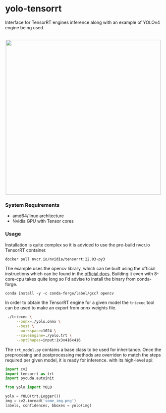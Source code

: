 # yolo-tensorrt
Interface for TensorRT engines inference along with an example of YOLOv4 engine being used.

<br />
<div align="center">
  <img width="500" src="https://user-images.githubusercontent.com/63755291/165267626-1d2ddeb7-bf57-4640-ac33-7f8b3a9bf72d.png">
</div>

### System Requirements

- amd64/linux architecture
- Nvidia GPU with Tensor cores

### Usage

Installation is quite complex so it is adviced to use the pre-build nvcr.io TensorRT container.

```bash
docker pull nvcr.io/nvidia/tensorrt:22.03-py3
```

The example uses the opencv library, which can be built using the official instructions which can be found in the <a href="https://docs.opencv.org/4.x/d7/d9f/tutorial_linux_install.html">official docs</a>. 
Building it even with 8-core-cpu takes quite long so I'd advise to install the binary from conda-forge. 
```
conda install -y -c conda-forge/label/gcc7 opencv
```
In order to obtain the TensorRT engine for a given model the ```trtexec``` tool can be used to make an export from onnx weights file.

```bash
 ./trtexec \
     --onnx=./yolo.onnx \
     --best \
     --workspace=1024 \
     --saveEngine=./yolo.trt \
     --optShapes=input:1x3x416x416 
```

The ```trt_model.py``` contains a base class to be used for inheritance. Once the preprocesing and postprocessing methods are overriden to match the steps required per given model, it is ready for inference.
with its high-level api:

```python
import cv2
import tensorrt as trt
import pycuda.autoinit

from yolo import YOLO

yolo = YOLO(trt.Logger())
img = cv2.imread('some_img.png')
labels, confidences, bboxes = yolo(img)
```
